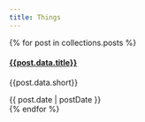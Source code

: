 ```yaml
---
title: Things
---
```




{% for post in collections.posts %}

  <div class="cardThings">
      <span><a href="{{post.url}}"><h4>{{post.data.title}}</h4></a>
      <p>{{post.data.short}}</p></span>
      <div class="cardBottom">
        <span class="date">{{ post.date | postDate }}</span>
        <!-- <span class="tag">{{ post.date | postDate }}</span> -->
      </div>
    <!-- <span class="tag">Dones</span> -->
  </div>
{% endfor %}
